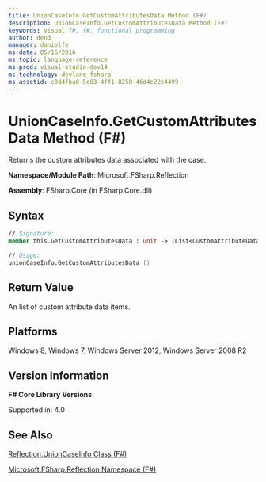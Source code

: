 ```yaml
---
title: UnionCaseInfo.GetCustomAttributesData Method (F#)
description: UnionCaseInfo.GetCustomAttributesData Method (F#)
keywords: visual f#, f#, functional programming
author: dend
manager: danielfe
ms.date: 05/16/2016
ms.topic: language-reference
ms.prod: visual-studio-dev14
ms.technology: devlang-fsharp
ms.assetid: c0d4fba0-5e83-4ff1-8258-46d4e22e4499 
---
```


# UnionCaseInfo.GetCustomAttributesData Method (F#)

Returns the custom attributes data associated with the case.

**Namespace/Module Path**: Microsoft.FSharp.Reflection

**Assembly**: FSharp.Core (in FSharp.Core.dll)


## Syntax

```fsharp
// Signature:
member this.GetCustomAttributesData : unit -> IList<CustomAttributeData>

// Usage:
unionCaseInfo.GetCustomAttributesData ()
```

## Return Value
An list of custom attribute data items.


## Platforms
Windows 8, Windows 7, Windows Server 2012, Windows Server 2008 R2


## Version Information
**F# Core Library Versions**

Supported in: 4.0

## See Also
[Reflection.UnionCaseInfo Class &#40;F&#35;&#41;](Reflection.UnionCaseInfo-Class-%5BFSharp%5D.md)

[Microsoft.FSharp.Reflection Namespace &#40;F&#35;&#41;](Microsoft.FSharp.Reflection-Namespace-%5BFSharp%5D.md)